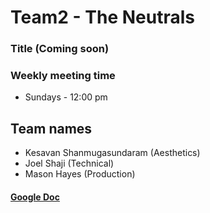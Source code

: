 # Team2 - The Neutrals

### Title (Coming soon)

### Weekly meeting time
* Sundays - 12:00 pm

## Team names
* Kesavan Shanmugasundaram (Aesthetics)
* Joel Shaji (Technical)
* Mason Hayes (Production)


#### [Google Doc](https://docs.google.com/document/d/1BktycdNKljDAYs1jU9q_4lnUx94dy5UUuQUodNvPMc4/edit#heading=h.ipheq6ceua3u)





